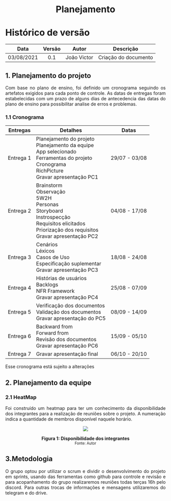 # <center> Planejamento


# Histórico de versão
| Data | Versão | Autor | Descrição |
| :-:|:-:|:-:|:-: |
| 03/08/2021 | 0.1 | João Victor | Criação do documento |

<div align="justify">

## 1. Planejamento do projeto
Com base no plano de ensino, foi definido um cronograma seguindo os artefatos exigidos para cada ponto de controle. As datas de entregas foram estabelecidas com um prazo de alguns dias de antecedencia das datas do plano de ensino para possibilitar analise de erros e problemas.

### 1.1 Cronograma

| Entregas | Detalhes | Datas | 
| -------- | -------- | ----- |
| Entrega 1 | Planejamento do projeto <br> Planejamento da equipe<br>App selecionado<br>Ferramentas do projeto<br>Cronograma<br>RichPicture<br>Gravar apresentação PC1 | 29/07 - 03/08 |
| Entrega 2 | Brainstorm<br>Observação<br>5W2H<br>Personas<br>Storyboard<br>Instrospecção<br>Requisitos elicitados<br>Priorização dos requisitos<br>Gravar apresentação PC2 | 04/08 - 17/08 |
| Entrega 3 | Cenários<br>Léxicos<br>Casos de Uso<br>Especificação suplementar<br>Gravar apresentação PC3 | 18/08 - 24/08 |
| Entrega 4 | Histórias de usuários<br>Backlogs<br>NFR Framework<br>Gravar apresentação PC4 | 25/08 - 07/09 |
| Entrega 5 | Verificação dos documentos<br>Validação dos documentos<br>Gravar apresentação do PC5 | 08/09 - 14/09 |
| Entrega 6 | Backward from<br>Forward from<br>Revisão dos documentos<br>Gravar apresentação PC6 | 15/09 - 05/10 |
| Entrega 7 | Gravar apresentação final | 06/10 - 20/10 |

Esse cronograma está sujeito a alterações

## 2. Planejamento da equipe

### 2.1 HeatMap
Foi construído um heatmap para ter um conhecimento da disponibilidade dos integrantes para a realização de reuniões sobre o projeto. A numeração indica a quantidade de membros disponível naquele horário.

<p align='center'>
    <img src='images/heatmap.png'>
    <figcaption align='center'>
        <b>Figura 1: Disponibilidade dos integrantes</b>
        <br>
        <small>Fonte: Autor</small>
    </figcaption>
</p>

## 3.Metodologia
O grupo optou por utilizar o scrum e dividir o desenvolvimento do projeto em sprints, usando das ferramentas como github para controle e revisão e para acopanhamento do grupo realizaremos reuniões todas terças 16h pelo discord. Para outras trocas de informações e mensagens utilizaremos do telegram e do drive.

</div>